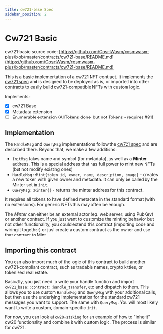 ```yaml
---
title: cw721-base Spec
sidebar_position: 2
---
```


# Cw721 Basic

cw721-basic source
code: [https://github.com/CosmWasm/cosmwasm-plus/blob/master/contracts/cw721-base/README.md](https://github.com/CosmWasm/cosmwasm-plus/blob/master/contracts/cw721-base/README.md)

This is a basic implementation of a cw721 NFT contract. It implements the [cw721 spec](spec.md) and is designed to be
deployed as is, or imported into other contracts to easily build cw721-compatible NFTs with custom logic.

Implements:

- [x] cw721 Base
- [x] Metadata extension
- [ ] Enumerable extension (AllTokens done, but not Tokens -
  requires [#81](https://github.com/CosmWasm/cosmwasm-plus/issues/81))

## Implementation

The `HandleMsg` and `QueryMsg` implementations follow the [cw721 spec](spec.md) and are described there. Beyond that, we
make a few additions:

* `InitMsg` takes name and symbol (for metadata), as well as a **Minter** address. This is a special address that has
  full power to mint new NFTs (but not modify existing ones)
* `HandleMsg::Mint{token_id, owner, name, description, image}` - creates a new token with given owner and metadata. It
  can only be called by the Minter set in `init`.
* `QueryMsg::Minter{}` - returns the minter address for this contract.

It requires all tokens to have defined metadata in the standard format (with no extensions). For generic NFTs this may
often be enough.

The *Minter* can either be an external actor (eg. web server, using PubKey) or another contract. If you just want to
customize the minting behavior but not other functionality, you could extend this contract (importing code and wiring it
together)
or just create a custom contract as the owner and use that contract to Mint.

## Importing this contract

You can also import much of the logic of this contract to build another cw721-compliant contract, such as tradable
names, crypto kitties, or tokenized real estate.

Basically, you just need to write your handle function and import
`cw721_base::contract::handle_transfer`, etc and dispatch to them. This allows you to use custom `HandleMsg`
and `QueryMsg` with your additional calls, but then use the underlying implementation for the standard cw721 messages
you want to support. The same with `QueryMsg`. You will most likely want to write a custom, domain-specific `init`.

For now, you can look at [`cw20-staking`](../cw20/cw20-staking-spec.md)
for an example of how to "inherit" cw20 functionality and combine it with custom logic. The process is similar for
cw721.

